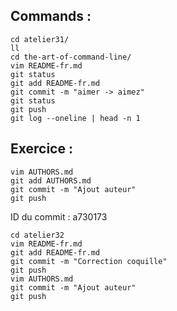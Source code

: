 ## Commands :

```
cd atelier31/
ll
cd the-art-of-command-line/
vim README-fr.md
git status
git add README-fr.md
git commit -m "aimer -> aimez"
git status
git push
git log --oneline | head -n 1
```

## Exercice :

```
vim AUTHORS.md
git add AUTHORS.md
git commit -m "Ajout auteur"
git push
```

ID du commit : a730173

```
cd atelier32
vim README-fr.md
git add README-fr.md
git commit -m "Correction coquille"
git push
vim AUTHORS.md
git commit -m "Ajout auteur"
git push
```
